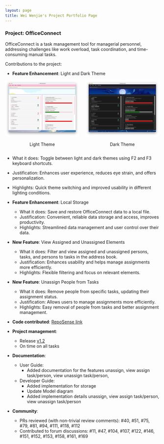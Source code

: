 ```yaml
---
layout: page
title: Wei Wenjie's Project Portfolio Page
---
```


### Project: OfficeConnect

OfficeConnect is a task management tool for managerial personnel, addressing challenges like work overload, task coordination, and time-consuming manual tasks.

Contributions to the project:

* **Feature Enhancement**: Light and Dark Theme
<div style="display:flex;">
    <div style="flex:1; padding-right:10px; text-align:center;">
        <img src="../images/Ui.png" alt="Light Theme">
        <p>Light Theme</p>
    </div>
    <div style="flex:1; padding-left:10px; text-align:center;">
        <img src="../images/UiDark.png" alt="Dark Theme">
        <p>Dark Theme</p>
    </div>
</div>

  * What it does: Toggle between light and dark themes using F2 and F3 keyboard shortcuts.
  * Justification: Enhances user experience, reduces eye strain, and offers personalization.
  * Highlights: Quick theme switching and improved usability in different lighting conditions.

* **Feature Enhancement**: Local Storage
  * What it does: Save and restore OfficeConnect data to a local file.
  * Justification: Convenient, reliable data storage and access, improves productivity.
  * Highlights: Streamlined data management and user control over their data.

* **New Feature**: View Assigned and Unassigned Elements
  * What it does: Filter and view assigned and unassigned persons, tasks, and persons to tasks in the address book.
  * Justification: Enhances usability and helps manage assignments more efficiently.
  * Highlights: Flexible filtering and focus on relevant elements.

* **New Feature**: Unassign People from Tasks
  * What it does: Remove people from specific tasks, updating their assignment status.
  * Justification: Allows users to manage assignments more efficiently.
  * Highlights: Easy removal of people from tasks and better assignment management.


- **Code contributed**: [RepoSense link](https://nus-cs2103-ay2223s2.github.io/tp-dashboard/?search=spwwj&sort=groupTitle&sortWithin=title&timeframe=commit&mergegroup=&groupSelect=groupByRepos&breakdown=true&checkedFileTypes=docs~functional-code~test-code~other&since=2023-02-17)

* **Project management**:
  * Release [v1.2](https://github.com/AY2223S2-CS2103-F10-1/tp/releases/tag/v1.2)
  * On time on all tasks

* **Documentation**:
  * User Guide:
    * Added documentation for the features unassign, view assign task/person, view unassign task/person,
  * Developer Guide:
    * Added implementation for storage
    * Update Model diagram
    * Added implementation details unassign, view assign task/person, view unassign task/person


* **Community**:
  * PRs reviewed (with non-trivial review comments): #40, #51, #75, #79, #81, #94, #111, #118, #112
  * Contributed to forum discussions: #11, #47, #104, #107, #122, #146, #151, #152, #153, #158, #161, #169
